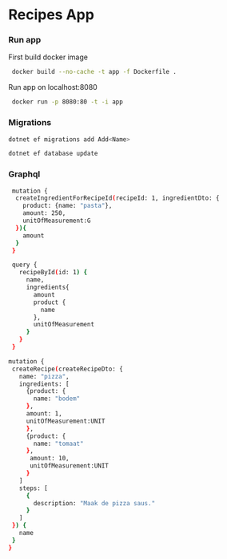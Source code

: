 # Recipes App

### Run app

First build docker image
```bash
 docker build --no-cache -t app -f Dockerfile .
```
Run app on localhost:8080
```bash
 docker run -p 8080:80 -t -i app
```

### Migrations
```bash
dotnet ef migrations add Add<Name>
```

```bash
dotnet ef database update
```

### Graphql
```bash
 mutation {
  createIngredientForRecipeId(recipeId: 1, ingredientDto: {
    product: {name: "pasta"},
    amount: 250,
    unitOfMeasurement:G
  }){
    amount
  }
 }
```

```bash
 query {  
   recipeById(id: 1) {
     name,
     ingredients{
       amount
       product {
         name
       },
       unitOfMeasurement
     }
   }
 }
```

```bash
mutation {
 createRecipe(createRecipeDto: {
   name: "pizza",
   ingredients: [
     {product: {
       name: "bodem"
     }, 
     amount: 1,
     unitOfMeasurement:UNIT
     },
     {product: {
       name: "tomaat"
     },
      amount: 10,
      unitOfMeasurement:UNIT
     }
   ]
   steps: [
     {
       description: "Maak de pizza saus."
     }
   ]
 }) {
   name
 }
}
```
